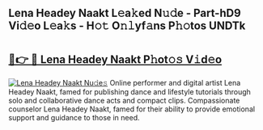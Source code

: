 ## Lena Headey Naakt L𝚎a𝚔ed N𝚞𝚍e - Part-hD9 Vi𝚍𝚎o L𝚎a𝚔s - H𝚘𝚝 O𝚗𝚕yf𝚊ns P𝚑𝚘tos UNDTk

# <h2><a href="http://kfajs11.oniu.top/?m=Lena+Headey+Naakt">🔗👉 🔴 Lena Headey Naakt P𝚑ot𝚘𝚜 V𝚒d𝚎o</a></h2>

[![Lena Headey Naakt Nu𝚍e𝚜](https://i.imgur.com/0qMVB7G.gif)](http://kfajs11.oniu.top/?m=Lena+Headey+Naakt)
Online performer and digital artist Lena Headey Naakt, famed for publishing dance and lifestyle tutorials through solo and collaborative dance acts and compact clips. Compassionate counselor Lena Headey Naakt, famed for their ability to provide emotional support and guidance to those in need.  

